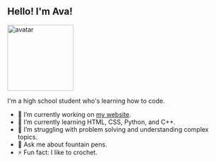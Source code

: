 ## Hello! I'm Ava!

<img src='https://avataaars.io/?avatarStyle=Circle&topType=LongHairStraight&accessoriesType=Prescription02&hairColor=Black&facialHairType=Blank&clotheType=Hoodie&clotheColor=Red&eyeType=Default&eyebrowType=Default&mouthType=Smile&skinColor=Light' width="150" alt="avatar">

I'm a high school student who's learning how to code.

- 🔭 I’m currently working on [my website](https://amxchang.github.io/).
- 🌱 I’m currently learning HTML, CSS, Python, and C++.
- 🤔 I’m struggling with problem solving and understanding complex topics.
- 💬 Ask me about fountain pens.
- ⚡ Fun fact: I like to crochet.

